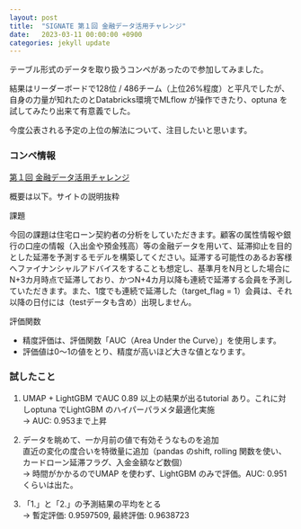 ```yaml
---
layout: post
title:  "SIGNATE 第１回 金融データ活用チャレンジ"
date:   2023-03-11 00:00:00 +0900
categories: jekyll update
---
```


テーブル形式のデータを取り扱うコンペがあったので参加してみました。

結果はリーダーボードで128位 / 486チーム（上位26%程度）と平凡でしたが、自身の力量が知れたのとDatabricks環境でMLflow が操作できたり、optuna を試してみたり出来て有意義でした。

今度公表される予定の上位の解法について、注目したいと思います。

### コンペ情報
[第１回 金融データ活用チャレンジ](https://signate.jp/competitions/841)

概要は以下。サイトの説明抜粋

課題  
  
今回の課題は住宅ローン契約者の分析をしていただきます。顧客の属性情報や銀行の口座の情報（入出金や預金残高）等の金融データを用いて、延滞抑止を目的とした延滞を予測するモデルを構築してください。延滞する可能性のあるお客様へファイナンシャルアドバイスをすることも想定し、基準月をN月とした場合にN+3カ月時点で延滞しており、かつN+4カ月以降も連続で延滞する会員を予測していただきます。また、1度でも連続で延滞した（target_flag = 1）会員は、それ以降の日付には（testデータも含め）出現しません。

評価関数
- 精度評価は、評価関数「AUC（Area Under the Curve）」を使用します。
- 評価値は0～1の値をとり、精度が高いほど大きな値となります。

### 試したこと
1. UMAP + LightGBM でAUC 0.89 以上の結果が出るtutorial あり。これに対しoptuna でLightGBM のハイパーパラメタ最適化実施  
  -> AUC: 0.953まで上昇

2. データを眺めて、一か月前の値で有効そうなものを追加  
  直近の変化の度合いを特徴量に追加（pandas のshift, rolling 関数を使い、カードローン延滞フラグ、入金金額など数個）  
  -> 時間がかかるのでUMAP を使わず、LightGBM のみで評価。AUC: 0.951くらいは出た。

3. 「1.」と「2.」の予測結果の平均をとる  
  -> 暫定評価: 0.9597509, 最終評価: 0.9638723


